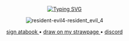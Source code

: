 <p align="center">
  <a href="https://git.io/typing-svg">
    <img src="https://readme-typing-svg.herokuapp.com?font=Fira+Code&size=12&duration=4996&pause=400&color=C5A087&center=true&width=555&height=70&lines=%22September+30th%2C+1998...+It's+a+day+I'll+never+forget.;The+cop+inside+me+died+that+day.;Somehow%2C+I+made+it+out.+But+too+many+others...weren't+so+lucky.;I+was+'asked'+later+to+join+a+top-secret+government+program.;The+training%2C+the+punishing+missions+nearly+killed+me.;But+at+least+they+kept+my+mind+off+everything.;If+I+could+just+forget+what+happened+that+night%2C+the+pain%E2%80%94even+for+a+second.;This+time%2C+it+can+be+different.;It+has+to.%22" alt="Typing SVG"/>
  </a>
</p>

<p align="center">
  <img src="https://github.com/user-attachments/assets/da1fd6e8-2bb0-4749-8685-d2bbfc41e2cb" alt="resident-evil4-resident_evil_4"/>
</p>

<p align="center">
  <a href="https://imperiumroma.atabook.org/"> sign atabook </a> •
  <a href="https://romansmusem.straw.page"> draw on my strawpage </a> •
  <a href="https://discord.com/users/803366669334347816"> discord </a> 
</p>
